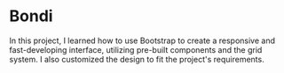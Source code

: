 # Bondi
In this project, I learned how to use Bootstrap to create a responsive and fast-developing interface, utilizing pre-built components and the grid system. I also customized the design to fit the project's requirements.
